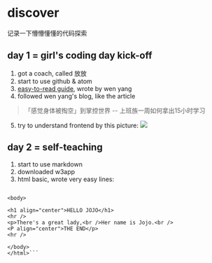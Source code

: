 # discover
记录一下懵懵懂懂的代码探索
## day 1 = girl's coding day kick-off
1. got a coach, called 放放
2. start to use github & atom
3. [easy-to-read guide](https://tutorial.girlscodingday.org/Kickoff/4-Web-Basics.html), wrote by wen yang
4. followed wen yang's blog, like the article 
> 「感觉身体被掏空」到掌控世界 -- 上班族一周如何拿出15小时学习
5. try to understand frontend by this picture: ![](http://ocuwjo7n4.bkt.clouddn.com/blog/2017-05-24-html_with_css_vs_html_css_bootstrap_js.jpg)

## day 2 = self-teaching
1. start to use markdown
2. downloaded w3app
3. html basic, wrote very easy lines: 
```<html>

<body>

<h1 align="center">HELLO JOJO</h1>
<hr />
<p>There's a great lady,<br />Her name is Jojo.<br />
<P align="center">THE END</p>
<hr />

</body>
</html>```
